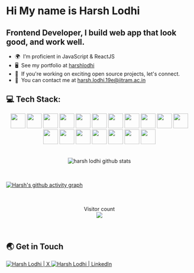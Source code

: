 # Hi My name is Harsh Lodhi

## Frontend Developer, I build web app that look good, and work well.

- 🌍  I’m proficient in JavaScript & ReactJS
- 🖥️  See my portfolio at [harshlodhi](https://harshlodhi.netlify.app)
- 📌  If you're working on exciting open source projects, let's connect.
- 🤝  You can contact me at [harsh.lodhi.19e@iitram.ac.in](mailto:harsh.lodhi.19e@iitram.ac.in)

## 💻 Tech Stack:

<div align="center">

<img src="https://cdn.jsdelivr.net/gh/devicons/devicon/icons/html5/html5-original.svg" width=40 height=40  />
<img src="https://cdn.jsdelivr.net/gh/devicons/devicon/icons/css3/css3-original.svg" width=40 height=40/>
<img src="https://cdn.jsdelivr.net/gh/devicons/devicon/icons/javascript/javascript-original.svg" width=40 height=40/>
<img src="https://cdn.jsdelivr.net/gh/devicons/devicon/icons/java/java-original.svg" width=40 height=40 />          
<img src="https://cdn.jsdelivr.net/gh/devicons/devicon/icons/bootstrap/bootstrap-plain.svg" width=40 height=40/>
<img src="https://cdn.jsdelivr.net/gh/devicons/devicon/icons/tailwindcss/tailwindcss-plain.svg"  width=40 height=40/>
<img src="https://cdn.jsdelivr.net/gh/devicons/devicon/icons/react/react-original.svg" width=40 height=40/>
<img src="https://cdn.jsdelivr.net/gh/devicons/devicon/icons/redux/redux-original.svg" width=40 height=40/>
<img src="https://cdn.jsdelivr.net/gh/devicons/devicon/icons/python/python-original.svg" width=40 height=40 />
<img src="https://cdn.jsdelivr.net/gh/devicons/devicon/icons/mongodb/mongodb-original.svg" width=40 height=40/>
<!-- <img src="https://cdn.jsdelivr.net/gh/devicons/devicon/icons/mysql/mysql-original.svg" width=40 height=40/> -->
<img src="https://cdn.jsdelivr.net/gh/devicons/devicon/icons/npm/npm-original-wordmark.svg" width=40 height=40 />
<img src="https://cdn.jsdelivr.net/gh/devicons/devicon/icons/nodejs/nodejs-plain.svg" width=40 height=40 />
<img src="https://cdn.jsdelivr.net/gh/devicons/devicon/icons/figma/figma-original.svg" width=40 height=40/>
<img src="https://cdn.jsdelivr.net/gh/devicons/devicon/icons/sass/sass-original.svg" width=40 height=40 />    
<img src="https://cdn.jsdelivr.net/gh/devicons/devicon/icons/git/git-original.svg" width=40 height=40/>
<img src="https://cdn.jsdelivr.net/gh/devicons/devicon/icons/linux/linux-original.svg" width=40 height=40 />
<img src="https://cdn.jsdelivr.net/gh/devicons/devicon/icons/vscode/vscode-original.svg" width=40 height=40 />
<img src="https://cdn.jsdelivr.net/gh/devicons/devicon/icons/matlab/matlab-original.svg" width=40 height=40/>

</div>

  <br/>
  <br/>
  
<div align="center" style="width:100%;display: flex;
  justify-content: center;"><img align="center" src="https://github-readme-streak-stats.herokuapp.com/?user=harshlodhi00&" alt="harsh lodhi github stats" /></div>

  <br/>
  <br/>
  
  [![Harsh's github activity graph](https://github-readme-activity-graph.vercel.app/graph?username=harshlodhi00&theme=tokyo-night)](https://github.com/ashutosh00710/github-readme-activity-graph)
  
  <br/>
  <br/>

<div align="center" style="width:100%;   display: flex; flex-direction:column;
  justify-content: center; align-items:center">
  <div>
  Visitor count
  </div>
  <div>
  <img src="https://profile-counter.glitch.me/harshlodhi00/count.svg" />
  </div>
</div>

  <br/>
  <br/>

## 🌏 Get in Touch

<a href="https://twitter.com/Harsh11lodhi">
  <img  alt="Harsh Lodhi | X "src="https://cdn.jsdelivr.net/gh/devicons/devicon/icons/twitter/twitter-original.svg"/>
</a>
<a href="https://www.linkedin.com/in/harsh-lodhi-a54281196/">
  <img  alt="Harsh Lodhi | LinkedIn "src="https://cdn.jsdelivr.net/gh/devicons/devicon/icons/linkedin/linkedin-original.svg"/>
</a>

<!-- <b>My GitHub Stats</b>

<a href="http://www.github.com/harshlodhi00"><img src="https://github-readme-stats.vercel.app/api?username=harshlodhi00&show_icons=true&hide=contribs&count_private=true&title_color=0891b2&text_color=ffffff&icon_color=0891b2&bg_color=1c1917&hide_border=true&show_icons=true" alt="Harsh Lodhi's GitHub Stats" /></a> -->
